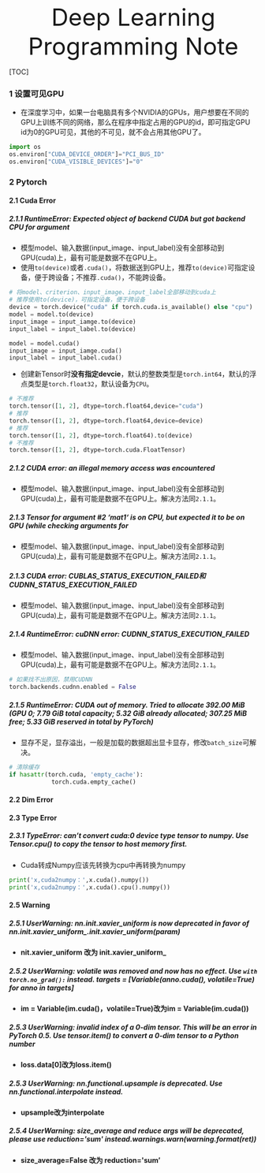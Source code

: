 <center><font size=16>Deep Learning Programming Note</font></center>


[TOC]

### 1 设置可见GPU

- 在深度学习中，如果一台电脑具有多个NVIDIA的GPUs，用户想要在不同的GPU上训练不同的网络，那么在程序中指定占用的GPU的id，即可指定GPU id为0的GPU可见，其他的不可见，就不会占用其他GPU了。

```python
import os
os.environ["CUDA_DEVICE_ORDER"]="PCI_BUS_ID"
os.environ["CUDA_VISIBLE_DEVICES"]="0"
```

### 2 Pytorch

#### 2.1 Cuda Error

##### 2.1.1 RuntimeError: Expected object of backend CUDA but got backend CPU for argument

- 模型model、输入数据(input_image、input_label)没有全部移动到GPU(cuda)上，最有可能是数据不在GPU上。
- 使用`to(device)`或者`.cuda()`，将数据送到GPU上，推荐`to(device)`可指定设备，便于跨设备；不推荐`.cuda()`，不能跨设备。

```python
# 将model、criterion、input_image、input_label全部移动到cuda上
# 推荐使用to(device)，可指定设备，便于跨设备
device = torch.device("cuda" if torch.cuda.is_available() else "cpu")
model = model.to(device)
input_image = input_iamge.to(device)
input_label = input_label.to(device)
```

```python
model = model.cuda()
input_image = input_iamge.cuda()
input_label = input_label.cuda()
```

- 创建新Tensor时**没有指定devcie**，默认的整数类型是`torch.int64`，默认的浮点类型是`torch.float32`，默认设备为`CPU`。

```python
# 不推荐
torch.tensor([1, 2], dtype=torch.float64,device="cuda")
# 推荐
torch.tensor([1, 2], dtype=torch.float64,device=device)
# 推荐
torch.tensor([1, 2], dtype=torch.float64).to(device)
# 不推荐
torch.tensor([1, 2], dtype=torch.cuda.FloatTensor)
```

##### 2.1.2 CUDA error: an illegal memory access was encountered

- 模型model、输入数据(input_image、input_label)没有全部移动到GPU(cuda)上，最有可能是数据不在GPU上。解决方法同`2.1.1`。

##### 2.1.3 Tensor for argument #2 ‘mat1‘ is on CPU, but expected it to be on GPU (while checking arguments for

- 模型model、输入数据(input_image、input_label)没有全部移动到GPU(cuda)上，最有可能是数据不在GPU上。解决方法同`2.1.1`。

##### 2.1.3 CUDA error: CUBLAS_STATUS_EXECUTION_FAILED和CUDNN_STATUS_EXECUTION_FAILED

- 模型model、输入数据(input_image、input_label)没有全部移动到GPU(cuda)上，最有可能是数据不在GPU上。解决方法同`2.1.1`。



##### 2.1.4 RuntimeError: cuDNN error: CUDNN_STATUS_EXECUTION_FAILED

- 模型model、输入数据(input_image、input_label)没有全部移动到GPU(cuda)上，最有可能是数据不在GPU上。解决方法同`2.1.1`。

```python
# 如果找不出原因，禁用CUDNN
torch.backends.cudnn.enabled = False
```

##### 2.1.5 RuntimeError: CUDA out of memory. Tried to allocate 392.00 MiB (GPU 0; 7.79 GiB total capacity; 5.32 GiB already allocated; 307.25 MiB free; 5.33 GiB reserved in total by PyTorch)

- 显存不足，显存溢出，一般是加载的数据超出显卡显存，修改`batch_size`可解决。

```python
# 清除缓存
if hasattr(torch.cuda, 'empty_cache'):
            torch.cuda.empty_cache()
```



#### 2.2 Dim Error



#### 2.3 Type Error

##### 2.3.1 TypeError: can’t convert cuda:0 device type tensor to numpy. Use Tensor.cpu() to copy the tensor to host memory first.

- Cuda转成Numpy应该先转换为cpu中再转换为numpy

```python
print('x,cuda2numpy：',x.cuda().numpy())
print('x,cuda2numpy：',x.cuda().cpu().numpy())
```



#### 2.5 Warning

##### 2.5.1 UserWarning: nn.init.xavier_uniform is now deprecated in favor of nn.init.xavier_uniform_.init.xavier_uniform(param)

- **nit.xavier_uniform 改为 init.xavier_uniform_**

##### 2.5.2 UserWarning: volatile was removed and now has no effect. Use `with torch.no_grad():` instead. targets = [Variable(anno.cuda(), volatile=True) for anno in targets]

- **im = Variable(im.cuda()，volatile=True)改为im = Variable(im.cuda())**



##### 2.5.3 UserWarning: invalid index of a 0-dim tensor. This will be an error in PyTorch 0.5. Use tensor.item() to convert a 0-dim tensor to a Python number

- **loss.data[0]改为loss.item()**

##### 2.5.3 UserWarning: nn.functional.upsample is deprecated. Use nn.functional.interpolate instead.

- **upsample改为interpolate**



##### 2.5.4 UserWarning: size_average and reduce args will be deprecated, please use reduction='sum' instead.warnings.warn(warning.format(ret)) 

- **size_average=False 改为 reduction='sum’**